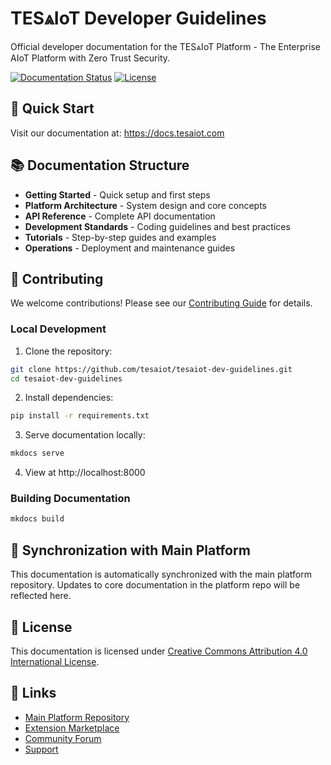 # TES⩓IoT Developer Guidelines

Official developer documentation for the TES⩓IoT Platform - The Enterprise AIoT Platform with Zero Trust Security.

[![Documentation Status](https://github.com/tesaiot/tesaiot-dev-guidelines/actions/workflows/docs.yml/badge.svg)](https://github.com/tesaiot/tesaiot-dev-guidelines/actions/workflows/docs.yml)
[![License](https://img.shields.io/badge/license-CC%20BY%204.0-blue.svg)](LICENSE)

## 🚀 Quick Start

Visit our documentation at: https://docs.tesaiot.com

## 📚 Documentation Structure

- **Getting Started** - Quick setup and first steps
- **Platform Architecture** - System design and core concepts
- **API Reference** - Complete API documentation
- **Development Standards** - Coding guidelines and best practices
- **Tutorials** - Step-by-step guides and examples
- **Operations** - Deployment and maintenance guides

## 🤝 Contributing

We welcome contributions! Please see our [Contributing Guide](CONTRIBUTING.md) for details.

### Local Development

1. Clone the repository:
```bash
git clone https://github.com/tesaiot/tesaiot-dev-guidelines.git
cd tesaiot-dev-guidelines
```

2. Install dependencies:
```bash
pip install -r requirements.txt
```

3. Serve documentation locally:
```bash
mkdocs serve
```

4. View at http://localhost:8000

### Building Documentation

```bash
mkdocs build
```

## 🔄 Synchronization with Main Platform

This documentation is automatically synchronized with the main platform repository. Updates to core documentation in the platform repo will be reflected here.

## 📄 License

This documentation is licensed under [Creative Commons Attribution 4.0 International License](LICENSE).

## 🔗 Links

- [Main Platform Repository](https://github.com/tesaiot/tesa-iot-platform)
- [Extension Marketplace](https://marketplace.tesaiot.com)
- [Community Forum](https://forum.tesaiot.com)
- [Support](https://support.tesaiot.com)